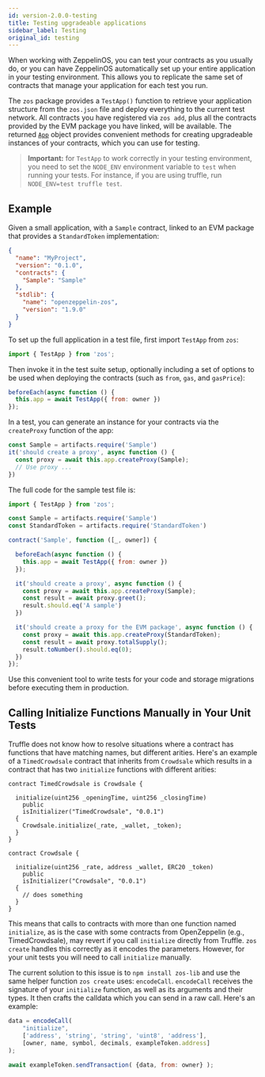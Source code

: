 ```yaml
---
id: version-2.0.0-testing
title: Testing upgradeable applications
sidebar_label: Testing
original_id: testing
---
```


When working with ZeppelinOS, you can test your contracts as you usually do, or you can have ZeppelinOS automatically set up your entire application in your testing environment. This allows you to replicate the same set of contracts that manage your application for each test you run.

The `zos` package provides a `TestApp()` function to retrieve your application structure from the `zos.json` file and deploy everything to the current test network. All contracts you have registered via `zos add`, plus all the contracts provided by the EVM package you have linked, will be available. The returned [`App`](https://github.com/zeppelinos/zos-lib/blob/master/src/app/App.js) object provides convenient methods for creating upgradeable instances of your contracts, which you can use for testing.

> **Important:** for `TestApp` to work correctly in your testing environment, you need to set the `NODE_ENV` environment variable to `test` when running your tests. For instance, if you are using truffle, run `NODE_ENV=test truffle test`.

## Example

Given a small application, with a `Sample` contract, linked to an EVM package that provides a `StandardToken` implementation:

```json
{
  "name": "MyProject",
  "version": "0.1.0",
  "contracts": {
    "Sample": "Sample"
  },
  "stdlib": {
    "name": "openzeppelin-zos",
    "version": "1.9.0"
  }
}
```

To set up the full application in a test file, first import `TestApp` from `zos`:
```js
import { TestApp } from 'zos';
```

Then invoke it in the test suite setup, optionally including a set of options to be used when deploying the contracts (such as `from`, `gas`, and `gasPrice`):
```js
beforeEach(async function () {
  this.app = await TestApp({ from: owner })
});
```

In a test, you can generate an instance for your contracts via the `createProxy` function of the app:

```js
const Sample = artifacts.require('Sample')
it('should create a proxy', async function () {
  const proxy = await this.app.createProxy(Sample);
  // Use proxy ...
})
```

The full code for the sample test file is:

```js
import { TestApp } from 'zos';

const Sample = artifacts.require('Sample')
const StandardToken = artifacts.require('StandardToken')

contract('Sample', function ([_, owner]) {

  beforeEach(async function () {
    this.app = await TestApp({ from: owner })
  });

  it('should create a proxy', async function () {
    const proxy = await this.app.createProxy(Sample);
    const result = await proxy.greet();
    result.should.eq('A sample')
  })

  it('should create a proxy for the EVM package', async function () {
    const proxy = await this.app.createProxy(StandardToken);
    const result = await proxy.totalSupply();
    result.toNumber().should.eq(0);
  })
});
```

Use this convenient tool to write tests for your code and storage migrations before executing them in production.

## Calling Initialize Functions Manually in Your Unit Tests

Truffle does not know how to resolve situations where a contract has functions that have matching names, but different arities. Here's an example of a `TimedCrowdsale` contract that inherits from `Crowdsale` which results in a contract that has two `initialize` functions with different arities:

```solidity
contract TimedCrowdsale is Crowdsale {

  initialize(uint256 _openingTime, uint256 _closingTime)
    public
    isInitializer("TimedCrowdsale", "0.0.1")
  {
    Crowdsale.initialize(_rate, _wallet, _token);
  }
}

contract Crowdsale {

  initialize(uint256 _rate, address _wallet, ERC20 _token)
    public
    isInitializer("Crowdsale", "0.0.1")
  {
    // does something
  }
}
```

This means that calls to contracts with more than one function named `initialize`, as is the case with some contracts from OpenZeppelin (e.g., TimedCrowdsale), may revert if you call `initialize` directly from Truffle. `zos create` handles this correctly as it encodes the parameters. However, for your unit tests you will need to call `initialize` manually.

The current solution to this issue is to `npm install zos-lib` and use the same helper function `zos create` uses: `encodeCall`. `encodeCall` receives the signature of your `initialize` function, as well as its arguments and their types. It then crafts the calldata which you can send in a raw call. Here's an example:

```js
data = encodeCall(
    "initialize",
    ['address', 'string', 'string', 'uint8', 'address'],
    [owner, name, symbol, decimals, exampleToken.address]
);

await exampleToken.sendTransaction( {data, from: owner} );
```
